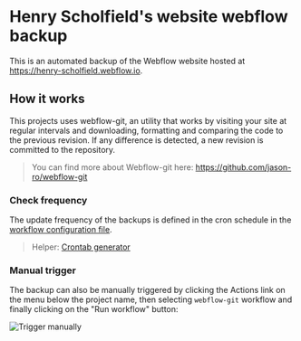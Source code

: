 # Henry Scholfield's website webflow backup

This is an automated backup of the Webflow website hosted at https://henry-scholfield.webflow.io.

## How it works

This projects uses webflow-git, an utility that works by visiting your site at regular intervals and downloading, formatting and comparing the code to the previous revision. If any difference is detected, a new revision is committed to the repository.

> You can find more about Webflow-git here: https://github.com/jason-ro/webflow-git

### Check frequency

The update frequency of the backups is defined in the cron schedule in the [workflow configuration file](./.github/workflows/main.yml).

> Helper: [Crontab generator](https://crontab-generator.com)

### Manual trigger

The backup can also be manually triggered by clicking the Actions link on the menu below the project name, then selecting `webflow-git` workflow and finally clicking on the "Run workflow" button:

![Trigger manually](https://user-images.githubusercontent.com/2506014/134331249-c2e64b87-3d8d-4dbd-b1d9-46352fd5d3bd.png)
